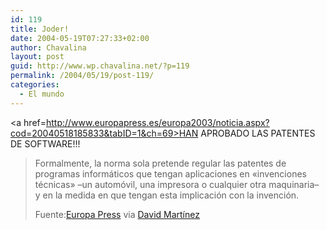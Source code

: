 ```yaml
---
id: 119
title: Joder!
date: 2004-05-19T07:27:33+02:00
author: Chavalina
layout: post
guid: http://www.wp.chavalina.net/?p=119
permalink: /2004/05/19/post-119/
categories:
  - El mundo
---
```

<a href=http://www.europapress.es/europa2003/noticia.aspx?cod=20040518185833&tabID=1&ch=69>HAN APROBADO LAS PATENTES DE SOFTWARE!!!</a> 

> Formalmente, la norma sola pretende regular las patentes de programas informáticos que tengan aplicaciones en «invenciones técnicas» &#8211;un automóvil, una impresora o cualquier otra maquinaria&#8211; y en la medida en que tengan esta implicación con la invención.
> 
> <p class="cita">
>   Fuente:<a href=http://www.europapress.es/europa2003/noticia.aspx?cod=20040518185833&tabID=1&ch=69 target=_blank>Europa Press</a> via <a href=http://www.dmnet.bitacoras.com>David Mart&iacute;nez</a>
> </p>